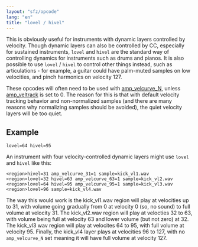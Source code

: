 ```yaml
---
layout: "sfz/opcode"
lang: "en"
title: "lovel / hivel"
---
```

This is obviously useful for instruments with dynamic layers controlled by velocity.
Though dynamic layers can also be controlled by CC, especially for sustained
instruments, `lovel` and `hivel` are the standard way of controlling dynamics for
instruments such as drums and pianos. It is also possible to use `lovel` / `hivel`
to control other things instead, such as articulations - for example, a guitar
could have palm-muted samples on low velocities, and pinch harmonics on velocity 127.

These opcodes will often need to be used with [amp_velcurve_N](/opcodes/amp_velcurve_N),
unless [amp_veltrack](/opcodes/amp_veltrack) is set to 0. The reason for this is
that with default velocity tracking behavior and non-normalized samples (and
there are many reasons why normalizing samples should be avoided), the quiet
velocity layers will be too quiet.

## Example

```
lovel=64 hivel=95
```

An instrument with four velocity-controlled dynamic layers might use `lovel` and
`hivel` like this:

```
<region>hivel=31 amp_velcurve_31=1 sample=kick_vl1.wav
<region>lovel=32 hivel=63 amp_velcurve_63=1 sample=kick_vl2.wav
<region>lovel=64 hivel=95 amp_velcurve_95=1 sample=kick_vl3.wav
<region>lovel=96 sample=kick_vl4.wav
```

The way this would work is the kick_vl1.wav region will play at velocities up
to 31, with volume going gradually from 0 at velocity 0 (so, no sound) to full
volume at velocity 31. The kick_vl2.wav region will play at velocties 32 to 63,
with volume being full at velocity 63 and lower volume (but not zero) at 32.
The kick_vl3 wav region will play at velocites 64 to 95, with full volume at
velocity 95. Finally, the kick_vl4 layer plays at velocities 96 to 127, with no
`amp_velcurve_N` set meaning it will have full volume at velocity 127.

